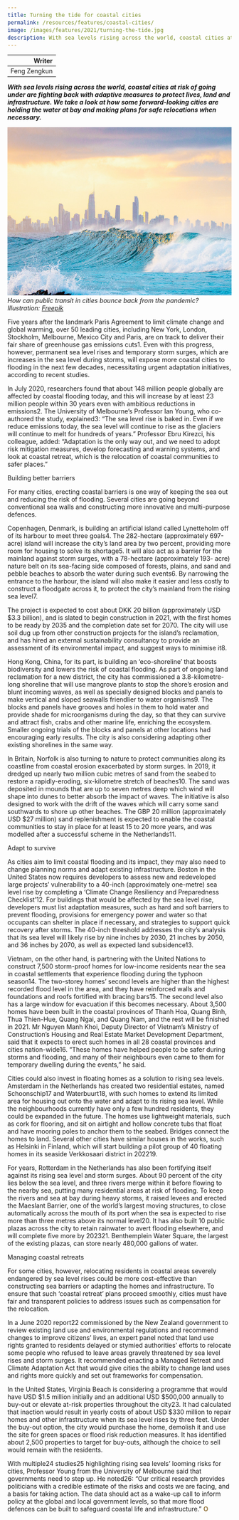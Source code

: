 ```yaml
---
title: Turning the tide for coastal cities
permalink: /resources/features/coastal-cities/
image: /images/features/2021/turning-the-tide.jpg
description: With sea levels rising across the world, coastal cities at risk of going under are fighting back with adaptive measures to protect lives, land and infrastructure. We take a look at how some forward-looking cities are holding the water at bay and making plans for safe relocations when necessary.
---
```


| Writer |
|---:|
| Feng Zengkun |

***With sea levels rising across the world, coastal cities at risk of going under are fighting back with adaptive measures to protect lives, land and infrastructure. We take a look at how some forward-looking cities are holding the water at bay and making plans for safe relocations when necessary.***

![How can public transit in cities bounce back from the pandemic?](/images/features/2021/turning-the-tide.jpg/)*How can public transit in cities bounce back from the pandemic? Illustration: [Freepik](http://www.freepik.com)*

Five years after the landmark Paris Agreement to limit climate change and global warming, over 50 leading cities, including New York, London, Stockholm, Melbourne, Mexico City and Paris, are on track to deliver their fair share of greenhouse gas emissions cuts1. Even with this progress, however, permanent sea level rises and temporary storm surges, which are increases in the sea level during storms, will expose more coastal cities to flooding in the next few decades, necessitating urgent adaptation initiatives, according to recent studies. 

In July 2020, researchers found that about 148 million people globally are affected by coastal flooding today, and this will increase by at least 23 million people within 30 years even with ambitious reductions in emissions2. The University of Melbourne’s Professor Ian Young, who co-authored the study, explained3: “The sea level rise is baked in. Even if we reduce emissions today, the sea level will continue to rise as the glaciers will continue to melt for hundreds of years.” Professor Ebru Kirezci, his colleague, added: “Adaptation is the only way out, and we need to adopt risk mitigation measures, develop forecasting and warning systems, and look at coastal retreat, which is the relocation of coastal communities to safer places.”

Building better barriers

For many cities, erecting coastal barriers is one way of keeping the sea out and reducing the risk of flooding. Several cities are going beyond conventional sea walls and constructing more innovative and multi-purpose defences. 

Copenhagen, Denmark, is building an artificial island called Lynetteholm off of its harbour to meet three goals4. The 282-hectare (approximately 697-acre) island will increase the city’s land area by two percent, providing more room for housing to solve its shortage5. It will also act as a barrier for the mainland against storm surges, with a 78-hectare (approximately 193- acre) nature belt on its sea-facing side composed of forests, plains, and sand and pebble beaches to absorb the water during such events6. By narrowing the entrance to the harbour, the island will also make it easier and less costly to construct a floodgate across it, to protect the city’s mainland from the rising sea level7. 

The project is expected to cost about DKK 20 billion (approximately USD $3.3 billion), and is slated to begin construction in 2021, with the first homes to be ready by 2035 and the completion date set for 2070. The city will use soil dug up from other construction projects for the island’s reclamation, and has hired an external sustainability consultancy to provide an assessment of its environmental impact, and suggest ways to minimise it8. 

Hong Kong, China, for its part, is building an ‘eco-shoreline’ that boosts biodiversity and lowers the risk of coastal flooding. As part of ongoing land reclamation for a new district, the city has commissioned a 3.8-kilometre-long shoreline that will use mangrove plants to stop the shore’s erosion and blunt incoming waves, as well as specially designed blocks and panels to make vertical and sloped seawalls friendlier to water organisms9. The blocks and panels have grooves and holes in them to hold water and provide shade for microorganisms during the day, so that they can survive and attract fish, crabs and other marine life, enriching the ecosystem. Smaller ongoing trials of the blocks and panels at other locations had encouraging early results. The city is also considering adapting other existing shorelines in the same way. 

In Britain, Norfolk is also turning to nature to protect communities along its coastline from coastal erosion exacerbated by storm surges. In 2019, it dredged up nearly two million cubic metres of sand from the seabed to restore a rapidly-eroding, six-kilometre stretch of beaches10. The sand was deposited in mounds that are up to seven metres deep which wind will shape into dunes to better absorb the impact of waves. The initiative is also designed to work with the drift of the waves which will carry some sand southwards to shore up other beaches. The GBP 20 million (approximately USD $27 million) sand replenishment is expected to enable the coastal communities to stay in place for at least 15 to 20 more years, and was modelled after a successful scheme in the Netherlands11. 

Adapt to survive

As cities aim to limit coastal flooding and its impact, they may also need to change planning norms and adapt existing infrastructure. Boston in the United States now requires developers to assess new and redeveloped large projects’ vulnerability to a 40-inch (approximately one-metre) sea level rise by completing a ‘Climate Change Resiliency and Preparedness Checklist’12. For buildings that would be affected by the sea level rise, developers must list adaptation measures, such as hard and soft barriers to prevent flooding, provisions for emergency power and water so that occupants can shelter in place if necessary, and strategies to support quick recovery after storms. The 40-inch threshold addresses the city’s analysis that its sea level will likely rise by nine inches by 2030, 21 inches by 2050, and 36 inches by 2070, as well as expected land subsidence13.

Vietnam, on the other hand, is partnering with the United Nations to construct 7,500 storm-proof homes for low-income residents near the sea in coastal settlements that experience flooding during the typhoon season14. The two-storey homes’ second levels are higher than the highest recorded flood level in the area, and they have reinforced walls and foundations and roofs fortified with bracing bars15. The second level also has a large window for evacuation if this becomes necessary. About 3,500 homes have been built in the coastal provinces of Thanh Hoa, Quang Binh, Thua Thien-Hue, Quang Ngai, and Quang Nam, and the rest will be finished in 2021. Mr Nguyen Manh Khoi, Deputy Director of Vietnam’s Ministry of Construction’s Housing and Real Estate Market Development Department, said that it expects to erect such homes in all 28 coastal provinces and cities nation-wide16. “These homes have helped people to be safer during storms and flooding, and many of their neighbours even came to them for temporary dwelling during the events,” he said. 

Cities could also invest in floating homes as a solution to rising sea levels. Amsterdam in the Netherlands has created two residential estates, named Schoonschip17 and Waterbuurt18, with such homes to extend its limited area for housing out onto the water and adapt to its rising sea level. While the neighbourhoods currently have only a few hundred residents, they could be expanded in the future. The homes use lightweight materials, such as cork for flooring, and sit on airtight and hollow concrete tubs that float and have mooring poles to anchor them to the seabed. Bridges connect the homes to land. Several other cities have similar houses in the works, such as Helsinki in Finland, which will start building a pilot group of 40 floating homes in its seaside Verkkosaari district in 202219. 

For years, Rotterdam in the Netherlands has also been fortifying itself against its rising sea level and storm surges. About 90 percent of the city lies below the sea level, and three rivers merge within it before flowing to the nearby sea, putting many residential areas at risk of flooding. To keep the rivers and sea at bay during heavy storms, it raised levees and erected the Maeslant Barrier, one of the world’s largest moving structures, to close automatically across the mouth of its port when the sea is expected to rise more than three metres above its normal level20. It has also built 10 public plazas across the city to retain rainwater to avert flooding elsewhere, and will complete five more by 202321. Benthemplein Water Square, the largest of the existing plazas, can store nearly 480,000 gallons of water. 
    
Managing coastal retreats

For some cities, however, relocating residents in coastal areas severely endangered by sea level rises could be more cost-effective than constructing sea barriers or adapting the homes and infrastructure. To ensure that such ‘coastal retreat’ plans proceed smoothly, cities must have fair and transparent policies to address issues such as compensation for the relocation. 

In a June 2020 report22 commissioned by the New Zealand government to review existing land use and environmental regulations and recommend changes to improve citizens’ lives, an expert panel noted that land use rights granted to residents delayed or stymied authorities’ efforts to relocate some people who refused to leave areas gravely threatened by sea level rises and storm surges. It recommended enacting a Managed Retreat and Climate Adaptation Act that would give cities the ability to change land uses and rights more quickly and set out frameworks for compensation.

In the United States, Virginia Beach is considering a programme that would have USD $1.5 million initially and an additional USD $500,000 annually to buy-out or elevate at-risk properties throughout the city23. It had calculated that inaction would result in yearly costs of about USD $330 million to repair homes and other infrastructure when its sea level rises by three feet. Under the buy-out option, the city would purchase the home, demolish it and use the site for green spaces or flood risk reduction measures. It has identified about 2,500 properties to target for buy-outs, although the choice to sell would remain with the residents. 

With multiple24 studies25 highlighting rising sea levels’ looming risks for cities, Professor Young from the University of Melbourne said that governments need to step up. He noted26: “Our critical research provides politicians with a credible estimate of the risks and costs we are facing, and a basis for taking action. The data should act as a wake-up call to inform policy at the global and local government levels, so that more flood defences can be built to safeguard coastal life and infrastructure.” **<font color="#967942">O</font>**
